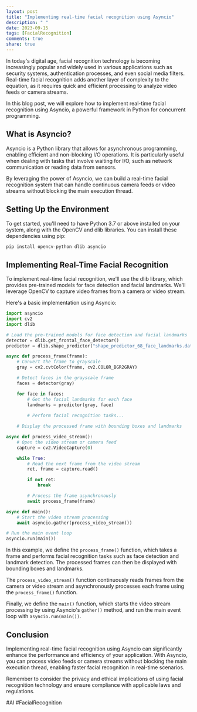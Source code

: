 ```yaml
---
layout: post
title: "Implementing real-time facial recognition using Asyncio"
description: " "
date: 2023-09-15
tags: [FacialRecognition]
comments: true
share: true
---
```


In today's digital age, facial recognition technology is becoming increasingly popular and widely used in various applications such as security systems, authentication processes, and even social media filters. Real-time facial recognition adds another layer of complexity to the equation, as it requires quick and efficient processing to analyze video feeds or camera streams.

In this blog post, we will explore how to implement real-time facial recognition using Asyncio, a powerful framework in Python for concurrent programming.

## What is Asyncio?

Asyncio is a Python library that allows for asynchronous programming, enabling efficient and non-blocking I/O operations. It is particularly useful when dealing with tasks that involve waiting for I/O, such as network communication or reading data from sensors.

By leveraging the power of Asyncio, we can build a real-time facial recognition system that can handle continuous camera feeds or video streams without blocking the main execution thread.

## Setting Up the Environment

To get started, you'll need to have Python 3.7 or above installed on your system, along with the OpenCV and dlib libraries. You can install these dependencies using pip:

```python
pip install opencv-python dlib asyncio
```

## Implementing Real-Time Facial Recognition

To implement real-time facial recognition, we'll use the dlib library, which provides pre-trained models for face detection and facial landmarks. We'll leverage OpenCV to capture video frames from a camera or video stream.

Here's a basic implementation using Asyncio:

```python
import asyncio
import cv2
import dlib

# Load the pre-trained models for face detection and facial landmarks
detector = dlib.get_frontal_face_detector()
predictor = dlib.shape_predictor("shape_predictor_68_face_landmarks.dat")

async def process_frame(frame):
    # Convert the frame to grayscale
    gray = cv2.cvtColor(frame, cv2.COLOR_BGR2GRAY)

    # Detect faces in the grayscale frame
    faces = detector(gray)

    for face in faces:
        # Get the facial landmarks for each face
        landmarks = predictor(gray, face)
        
        # Perform facial recognition tasks...

    # Display the processed frame with bounding boxes and landmarks

async def process_video_stream():
    # Open the video stream or camera feed
    capture = cv2.VideoCapture(0)

    while True:
        # Read the next frame from the video stream
        ret, frame = capture.read()

        if not ret:
            break

        # Process the frame asynchronously
        await process_frame(frame)

async def main():
    # Start the video stream processing
    await asyncio.gather(process_video_stream())

# Run the main event loop
asyncio.run(main())
```

In this example, we define the `process_frame()` function, which takes a frame and performs facial recognition tasks such as face detection and landmark detection. The processed frames can then be displayed with bounding boxes and landmarks.

The `process_video_stream()` function continuously reads frames from the camera or video stream and asynchronously processes each frame using the `process_frame()` function.

Finally, we define the `main()` function, which starts the video stream processing by using Asyncio's `gather()` method, and run the main event loop with `asyncio.run(main())`.

## Conclusion

Implementing real-time facial recognition using Asyncio can significantly enhance the performance and efficiency of your application. With Asyncio, you can process video feeds or camera streams without blocking the main execution thread, enabling faster facial recognition in real-time scenarios.

Remember to consider the privacy and ethical implications of using facial recognition technology and ensure compliance with applicable laws and regulations.

#AI #FacialRecognition